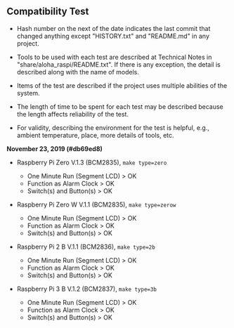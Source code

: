 ## Compatibility Test

* Hash number on the next of the date indicates the last commit that changed anything except "HISTORY.txt" and "README.md" in any project.

* Tools to be used with each test are described at Technical Notes in "share/aloha_raspi/README.txt". If there is any exception, the detail is described along with the name of models.

* Items of the test are described if the project uses multiple abilities of the system.

* The length of time to be spent for each test may be described because the length affects reliability of the test.

* For validity, describing the environment for the test is helpful, e.g., ambient temperature, place, more details of tools, etc.

**November 23, 2019 (#db69ed8)**

* Raspberry Pi Zero V.1.3 (BCM2835), `make type=zero`
	* One Minute Run (Segment LCD) > OK
	* Function as Alarm Clock > OK
	* Switch(s) and Button(s) > OK

* Raspberry Pi Zero W V.1.1 (BCM2835), `make type=zerow`
	* One Minute Run (Segment LCD) > OK
	* Function as Alarm Clock > OK
	* Switch(s) and Button(s) > OK

* Raspberry Pi 2 B V.1.1 (BCM2836), `make type=2b`
	* One Minute Run (Segment LCD) > OK
	* Function as Alarm Clock > OK
	* Switch(s) and Button(s) > OK

* Raspberry Pi 3 B V.1.2 (BCM2837), `make type=3b`
	* One Minute Run (Segment LCD) > OK
	* Function as Alarm Clock > OK
	* Switch(s) and Button(s) > OK
